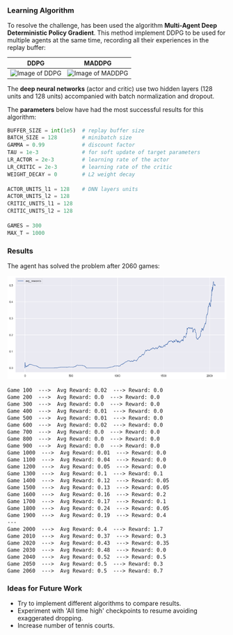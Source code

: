 ### Learning Algorithm
To resolve the challenge, has been used the algorithm **Multi-Agent Deep Deterministic Policy Gradient**. This method implement DDPG to be used for multiple agents at the same time, recording all their experiences in the replay buffer:

DDPG | MADDPG
------------ | -------------
![Image of DDPG](https://miro.medium.com/max/1084/1*BVST6rlxL2csw3vxpeBS8Q.png) | ![Image of MADDPG](https://programmersought.com/images/862/5709e3323ebc72a6499d52623798369e.png)

The **deep neural networks** (actor and critic) use two hidden layers (128 units and 128 units) accompanied with batch normalization and dropout. 


The **parameters** below have had the most successful results for this algorithm:

```python
BUFFER_SIZE = int(1e5)  # replay buffer size
BATCH_SIZE = 128        # minibatch size
GAMMA = 0.99            # discount factor
TAU = 1e-3              # for soft update of target parameters
LR_ACTOR = 2e-3         # learning rate of the actor 
LR_CRITIC = 2e-3        # learning rate of the critic
WEIGHT_DECAY = 0        # L2 weight decay

ACTOR_UNITS_l1 = 128    # DNN layers units
ACTOR_UNITS_l2 = 128
CRITIC_UNITS_l1 = 128
CRITIC_UNITS_l2 = 128

GAMES = 300
MAX_T = 1000
```


### Results

The agent has solved the problem after 2060 games:

<img src="https://github.com/Chulvi/DRL_Nanodegree_Collaboration_And_Competition/blob/main/images/rewards.png" width="800"></img>

```
Game 100  --->  Avg Reward: 0.02  ---> Reward: 0.0
Game 200  --->  Avg Reward: 0.0  ---> Reward: 0.0
Game 300  --->  Avg Reward: 0.0  ---> Reward: 0.0
Game 400  --->  Avg Reward: 0.01  ---> Reward: 0.0
Game 500  --->  Avg Reward: 0.01  ---> Reward: 0.0
Game 600  --->  Avg Reward: 0.02  ---> Reward: 0.0
Game 700  --->  Avg Reward: 0.0  ---> Reward: 0.0
Game 800  --->  Avg Reward: 0.0  ---> Reward: 0.0
Game 900  --->  Avg Reward: 0.0  ---> Reward: 0.0
Game 1000  --->  Avg Reward: 0.01  ---> Reward: 0.0
Game 1100  --->  Avg Reward: 0.04  ---> Reward: 0.0
Game 1200  --->  Avg Reward: 0.05  ---> Reward: 0.0
Game 1300  --->  Avg Reward: 0.1  ---> Reward: 0.1
Game 1400  --->  Avg Reward: 0.12  ---> Reward: 0.05
Game 1500  --->  Avg Reward: 0.13  ---> Reward: 0.05
Game 1600  --->  Avg Reward: 0.16  ---> Reward: 0.2
Game 1700  --->  Avg Reward: 0.17  ---> Reward: 0.1
Game 1800  --->  Avg Reward: 0.24  ---> Reward: 0.05
Game 1900  --->  Avg Reward: 0.19  ---> Reward: 0.4
---
Game 2000  --->  Avg Reward: 0.4  ---> Reward: 1.7
Game 2010  --->  Avg Reward: 0.37  ---> Reward: 0.3
Game 2020  --->  Avg Reward: 0.43  ---> Reward: 0.35
Game 2030  --->  Avg Reward: 0.48  ---> Reward: 0.0
Game 2040  --->  Avg Reward: 0.52  ---> Reward: 0.5
Game 2050  --->  Avg Reward: 0.5  ---> Reward: 0.3
Game 2060  --->  Avg Reward: 0.5  ---> Reward: 0.7
```

### Ideas for Future Work

- Try to implement different algorithms to compare results.
- Experiment with 'All time high' checkpoints to resume avoiding exaggerated dropping.
- Increase number of tennis courts.
